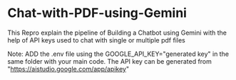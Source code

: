 # Chat-with-PDF-using-Gemini
This Repro explain the pipeline of Building a Chatbot using Gemini with the help of API keys used to chat with single or multiple pdf files

Note: ADD the .env file using the GOOGLE_API_KEY="generated key" in the same folder with your main code.
The API key can be generated from "https://aistudio.google.com/app/apikey"
